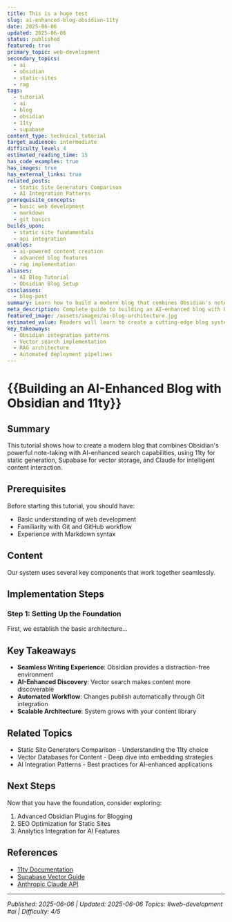 ```yaml
---
title: This is a huge test
slug: ai-enhanced-blog-obsidian-11ty
date: 2025-06-06
updated: 2025-06-06
status: published
featured: true
primary_topic: web-development
secondary_topics:
  - ai
  - obsidian
  - static-sites
  - rag
tags:
  - tutorial
  - ai
  - blog
  - obsidian
  - 11ty
  - supabase
content_type: technical_tutorial
target_audience: intermediate
difficulty_level: 4
estimated_reading_time: 15
has_code_examples: true
has_images: true
has_external_links: true
related_posts:
  - Static Site Generators Comparison
  - AI Integration Patterns
prerequisite_concepts:
  - basic web development
  - markdown
  - git basics
builds_upon:
  - static site fundamentals
  - api integration
enables:
  - ai-powered content creation
  - advanced blog features
  - rag implementation
aliases:
  - AI Blog Tutorial
  - Obsidian Blog Setup
cssclasses:
  - blog-post
summary: Learn how to build a modern blog that combines Obsidian's note-taking power with AI-enhanced search and chat capabilities using 11ty, Supabase, and Claude.
meta_description: Complete guide to building an AI-enhanced blog with Obsidian, 11ty, Supabase vector search, and Claude integration for intelligent content discovery.
featured_image: /assets/images/ai-blog-architecture.jpg
estimated_value: Readers will learn to create a cutting-edge blog system that enhances content discovery through AI and maintains a seamless writing workflow.
key_takeaways:
  - Obsidian integration patterns
  - Vector search implementation
  - RAG architecture
  - Automated deployment pipelines
---
```


# {{Building an AI-Enhanced Blog with Obsidian and 11ty}}

## Summary
This tutorial shows how to create a modern blog that combines Obsidian's powerful note-taking with AI-enhanced search capabilities, using 11ty for static generation, Supabase for vector storage, and Claude for intelligent content interaction.

## Prerequisites
Before starting this tutorial, you should have:
- Basic understanding of web development
- Familiarity with Git and GitHub workflow
- Experience with Markdown syntax

## Content
Our system uses several key components that work together seamlessly.

## Implementation Steps

### Step 1: Setting Up the Foundation
First, we establish the basic architecture...

## Key Takeaways
- **Seamless Writing Experience**: Obsidian provides a distraction-free environment
- **AI-Enhanced Discovery**: Vector search makes content more discoverable
- **Automated Workflow**: Changes publish automatically through Git integration
- **Scalable Architecture**: System grows with your content library


## Related Topics
- Static Site Generators Comparison - Understanding the 11ty choice
- Vector Databases for Content - Deep dive into embedding strategies
- AI Integration Patterns - Best practices for AI-enhanced applications

## Next Steps
Now that you have the foundation, consider exploring:
1. Advanced Obsidian Plugins for Blogging
2. SEO Optimization for Static Sites
3. Analytics Integration for AI Features

## References
- [11ty Documentation](https://11ty.dev)
- [Supabase Vector Guide](https://supabase.com/docs/guides/database/extensions/pgvector)
- [Anthropic Claude API](https://docs.anthropic.com) 

---

*Published: 2025-06-06 | Updated: 2025-06-06*
*Topics: #web-development #ai | Difficulty: 4/5*


